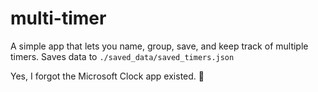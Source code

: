 # multi-timer

A simple app that lets you name, group, save, and keep track of multiple timers.
Saves data to `./saved_data/saved_timers.json`

Yes, I forgot the Microsoft Clock app existed. :facepalm:
